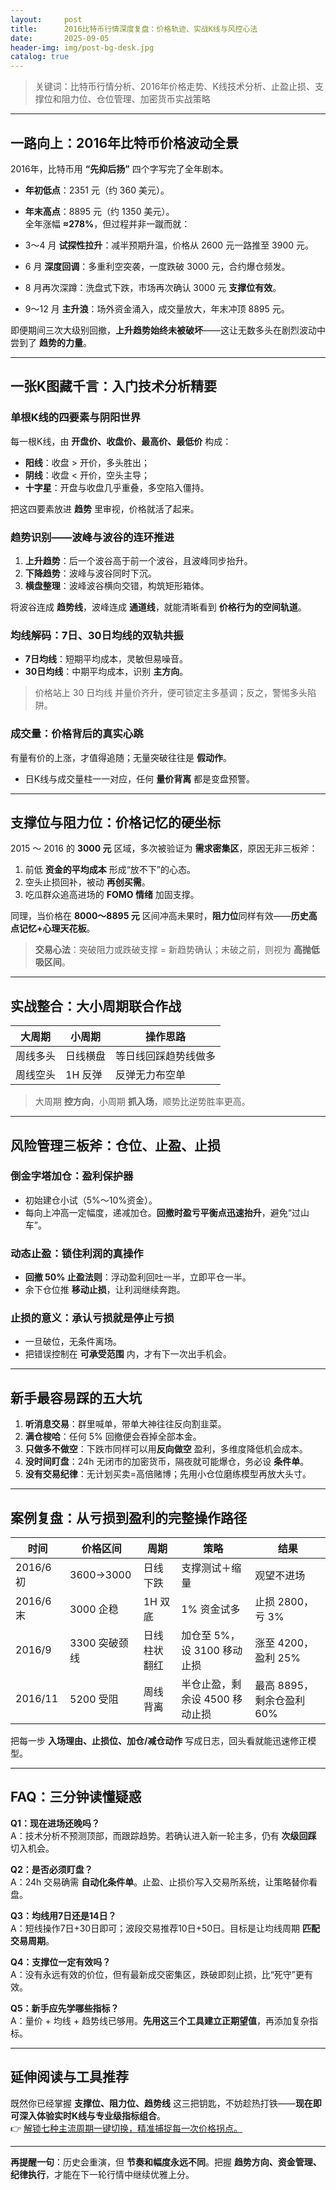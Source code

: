 ```yaml
---
layout:     post
title:      2016比特币行情深度复盘：价格轨迹、实战K线与风控心法
date:       2025-09-05
header-img: img/post-bg-desk.jpg
catalog: true
---
```


> 关键词：比特币行情分析、2016年价格走势、K线技术分析、止盈止损、支撑位和阻力位、仓位管理、加密货币实战策略

---

## 一路向上：2016年比特币价格波动全景

2016年，比特币用 **“先抑后扬”** 四个字写完了全年剧本。  
- **年初低点**：2351 元（约 360 美元）。  
- **年末高点**：8895 元（约 1350 美元）。  
全年涨幅 **≈278%**，但过程并非一蹴而就：  

- 3～4 月 **试探性拉升**：减半预期升温，价格从 2600 元一路推至 3900 元。  
- 6 月 **深度回调**：多重利空突袭，一度跌破 3000 元，合约爆仓频发。  
- 8 月再次深蹲：洗盘式下跌，市场再次确认 3000 元 **支撑位有效**。  
- 9～12 月 **主升浪**：场外资金涌入，成交量放大，年末冲顶 8895 元。  

即便期间三次大级别回撤，**上升趋势始终未被破坏**——这让无数多头在剧烈波动中尝到了 **趋势的力量**。  

---

## 一张K图藏千言：入门技术分析精要

### 单根K线的四要素与阴阳世界

每一根K线，由 **开盘价、收盘价、最高价、最低价** 构成：  
- **阳线**：收盘 > 开价，多头胜出；  
- **阴线**：收盘 < 开价，空头主导；  
- **十字星**：开盘与收盘几乎重叠，多空陷入僵持。  

把这四要素放进 **趋势** 里审视，价格就活了起来。

### 趋势识别——波峰与波谷的连环推进

1. **上升趋势**：后一个波谷高于前一个波谷，且波峰同步抬升。  
2. **下降趋势**：波峰与波谷同时下沉。  
3. **横盘整理**：波峰波谷横向交错，构筑矩形箱体。  

将波谷连成 **趋势线**，波峰连成 **通道线**，就能清晰看到 **价格行为的空间轨道**。

### 均线解码：7日、30日均线的双轨共振

- **7日均线**：短期平均成本，灵敏但易噪音。  
- **30日均线**：中期平均成本，识别 **主方向**。  

> 价格站上 30 日均线 并量价齐升，便可锁定主多基调；反之，警惕多头陷阱。

### 成交量：价格背后的真实心跳

有量有价的上涨，才值得追随；无量突破往往是 **假动作**。  
- 日K线与成交量柱一一对应，任何 **量价背离** 都是变盘预警。

---

## 支撑位与阻力位：价格记忆的硬坐标

2015 ～ 2016 的 **3000 元** 区域，多次被验证为 **需求密集区**，原因无非三板斧：  
1. 前低 **资金的平均成本** 形成“放不下”的心态。  
2. 空头止损回补，被动 **再创买需**。  
3. 吃瓜群众追高进场的 **FOMO 情绪** 加固支撑。  

同理，当价格在 **8000～8895 元** 区间冲高未果时，**阻力位**同样有效——**历史高点记忆+心理天花板**。  

> **交易心法**：突破阻力或跌破支撑 = 新趋势确认；未破之前，则视为 **高抛低吸区间**。

---

## 实战整合：大小周期联合作战

| 大周期 | 小周期 | 操作思路 |
|---|---|---|
| 周线多头 | 日线横盘 | 等日线回踩趋势线做多 |
| 周线空头 | 1H 反弹 | 反弹无力布空单 |

> 大周期 **控方向**，小周期 **抓入场**，顺势比逆势胜率更高。

---

## 风险管理三板斧：仓位、止盈、止损

### 倒金字塔加仓：盈利保护器

- 初始建仓小试（5%～10%资金）。  
- 每向上冲高一定幅度，递减加仓。**回撤时盈亏平衡点迅速抬升**，避免“过山车”。

### 动态止盈：锁住利润的真操作

- **回撤 50% 止盈法则**：浮动盈利回吐一半，立即平仓一半。  
- 余下仓位推 **移动止损**，让利润继续奔跑。

### 止损的意义：承认亏损就是停止亏损

- 一旦破位，无条件离场。  
- 把错误控制在 **可承受范围** 内，才有下一次出手机会。

---

## 新手最容易踩的五大坑

1. **听消息交易**：群里喊单，带单大神往往反向割韭菜。  
2. **满仓梭哈**：任何 5% 回撤便会吞掉全部本金。  
3. **只做多不做空**：下跌市同样可以用**反向做空** 盈利，多维度降低机会成本。  
4. **没时间盯盘**：24h 无闭市的加密货币，隔夜就可能爆仓，务必设 **条件单**。  
5. **没有交易纪律**：无计划买卖=高倍赌博；先用小仓位磨练模型再放大头寸。  

---

## 案例复盘：从亏损到盈利的完整操作路径

| 时间 | 价格区间 | 周期 | 策略 | 结果 |
|---|---|---|---|---|
| 2016/6 初 | 3600→3000 | 日线下跌 | 支撑测试＋缩量 | 观望不进场 |
| 2016/6 末 | 3000 企稳 | 1H 双底 | 1% 资金试多 | 止损 2800，亏 3% |
| 2016/9 | 3300 突破颈线 | 日线柱状翻红 | 加仓至 5%，设 3100 移动止损 | 涨至 4200，盈利 25% |
| 2016/11 | 5200 受阻 | 周线背离 | 半仓止盈，剩余设 4500 移动止损 | 最高 8895，剩余仓盈利 60% |

把每一步 **入场理由、止损位、加仓/减仓动作** 写成日志，回头看就能迅速修正模型。

---

## FAQ：三分钟读懂疑惑

**Q1：现在进场还晚吗？**  
A：技术分析不预测顶部，而跟踪趋势。若确认进入新一轮主多，仍有 **次级回踩** 切入机会。

**Q2：是否必须盯盘？**  
A：24h 交易确需 **自动化条件单**。止盈、止损价写入交易所系统，让策略替你看盘。

**Q3：均线用7日还是14日？**  
A：短线操作7日+30日即可；波段交易推荐10日+50日。目标是让均线周期 **匹配交易周期**。

**Q4：支撑位一定有效吗？**  
A：没有永远有效的价位，但有最新成交密集区，跌破即刻止损，比“死守”更有效。

**Q5：新手应先学哪些指标？**  
A：量价 + 均线 + 趋势线已够用。**先用这三个工具建立正期望值**，再添加复杂指标。

---

## 延伸阅读与工具推荐

既然你已经掌握 **支撑位、阻力位、趋势线** 这三把钥匙，不妨趁热打铁——**现在即可深入体验实时K线与专业级指标组合**。  
👉 [解锁七种主流周期一键切换，精准捕捉每一次价格拐点。](https://okxdog.com/)

---

**再提醒一句**：历史会重演，但 **节奏和幅度永远不同**。把握 **趋势方向、资金管理、纪律执行**，才能在下一轮行情中继续优雅上分。